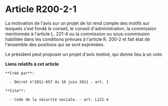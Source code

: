 # Article R200-2-1

La motivation de l'avis sur un projet de loi rend compte des motifs sur lesquels s'est fondé le conseil, le conseil
d'administration, la commission mentionnée à l'article L. 221-4 ou la commission ou sous-commission habilitée dans les
conditions prévues à l'article R. 200-2 et fait état de l'ensemble des positions qui se sont exprimées. 

Le président peut proposer un projet d'avis motivé, qui donne lieu à un vote.

**Liens relatifs à cet article**

	**Créé par**:

	  - Décret n°2011-657 du 10 juin 2011 - art. 1

	**Cite**:

	  - Code de la sécurité sociale. - art. L221-4
